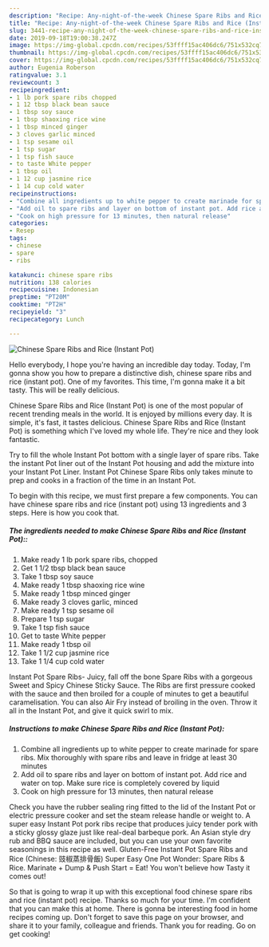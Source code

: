 ```yaml
---
description: "Recipe: Any-night-of-the-week Chinese Spare Ribs and Rice (Instant Pot)"
title: "Recipe: Any-night-of-the-week Chinese Spare Ribs and Rice (Instant Pot)"
slug: 3441-recipe-any-night-of-the-week-chinese-spare-ribs-and-rice-instant-pot
date: 2019-09-18T19:00:38.247Z
image: https://img-global.cpcdn.com/recipes/53ffff15ac406dc6/751x532cq70/chinese-spare-ribs-and-rice-instant-pot-recipe-main-photo.jpg
thumbnail: https://img-global.cpcdn.com/recipes/53ffff15ac406dc6/751x532cq70/chinese-spare-ribs-and-rice-instant-pot-recipe-main-photo.jpg
cover: https://img-global.cpcdn.com/recipes/53ffff15ac406dc6/751x532cq70/chinese-spare-ribs-and-rice-instant-pot-recipe-main-photo.jpg
author: Eugenia Roberson
ratingvalue: 3.1
reviewcount: 3
recipeingredient:
- 1 lb pork spare ribs chopped
- 1 12 tbsp black bean sauce
- 1 tbsp soy sauce
- 1 tbsp shaoxing rice wine
- 1 tbsp minced ginger
- 3 cloves garlic minced
- 1 tsp sesame oil
- 1 tsp sugar
- 1 tsp fish sauce
- to taste White pepper
- 1 tbsp oil
- 1 12 cup jasmine rice
- 1 14 cup cold water
recipeinstructions:
- "Combine all ingredients up to white pepper to create marinade for spare ribs. Mix thoroughly with spare ribs and leave in fridge at least 30 minutes"
- "Add oil to spare ribs and layer on bottom of instant pot. Add rice and water on top. Make sure rice is completely covered by liquid"
- "Cook on high pressure for 13 minutes, then natural release"
categories:
- Resep
tags:
- chinese
- spare
- ribs

katakunci: chinese spare ribs
nutrition: 138 calories
recipecuisine: Indonesian
preptime: "PT20M"
cooktime: "PT2H"
recipeyield: "3"
recipecategory: Lunch

---
```



![Chinese Spare Ribs and Rice (Instant Pot)](https://img-global.cpcdn.com/recipes/53ffff15ac406dc6/751x532cq70/chinese-spare-ribs-and-rice-instant-pot-recipe-main-photo.jpg)

Hello everybody, I hope you're having an incredible day today. Today, I'm gonna show you how to prepare a distinctive dish, chinese spare ribs and rice (instant pot). One of my favorites. This time, I'm gonna make it a bit tasty. This will be really delicious.

Chinese Spare Ribs and Rice (Instant Pot) is one of the most popular of recent trending meals in the world. It is enjoyed by millions every day. It is simple, it's fast, it tastes delicious. Chinese Spare Ribs and Rice (Instant Pot) is something which I've loved my whole life. They're nice and they look fantastic.

Try to fill the whole Instant Pot bottom with a single layer of spare ribs. Take the instant Pot liner out of the Instant Pot housing and add the mixture into your Instant Pot Liner. Instant Pot Chinese Spare Ribs only takes minute to prep and cooks in a fraction of the time in an Instant Pot.


To begin with this recipe, we must first prepare a few components. You can have chinese spare ribs and rice (instant pot) using 13 ingredients and 3 steps. Here is how you cook that.

##### The ingredients needed to make Chinese Spare Ribs and Rice (Instant Pot)::

1. Make ready 1 lb pork spare ribs, chopped
1. Get 1 1/2 tbsp black bean sauce
1. Take 1 tbsp soy sauce
1. Make ready 1 tbsp shaoxing rice wine
1. Make ready 1 tbsp minced ginger
1. Make ready 3 cloves garlic, minced
1. Make ready 1 tsp sesame oil
1. Prepare 1 tsp sugar
1. Take 1 tsp fish sauce
1. Get to taste White pepper
1. Make ready 1 tbsp oil
1. Take 1 1/2 cup jasmine rice
1. Take 1 1/4 cup cold water


Instant Pot Spare Ribs- Juicy, fall off the bone Spare Ribs with a gorgeous Sweet and Spicy Chinese Sticky Sauce. The Ribs are first pressure cooked with the sauce and then broiled for a couple of minutes to get a beautiful caramelisation. You can also Air Fry instead of broiling in the oven. Throw it all in the Instant Pot, and give it quick swirl to mix. 

##### Instructions to make Chinese Spare Ribs and Rice (Instant Pot):

1. Combine all ingredients up to white pepper to create marinade for spare ribs. Mix thoroughly with spare ribs and leave in fridge at least 30 minutes
1. Add oil to spare ribs and layer on bottom of instant pot. Add rice and water on top. Make sure rice is completely covered by liquid
1. Cook on high pressure for 13 minutes, then natural release


Check you have the rubber sealing ring fitted to the lid of the Instant Pot or electric pressure cooker and set the steam release handle or weight to. A super easy Instant Pot pork ribs recipe that produces juicy tender pork with a sticky glossy glaze just like real-deal barbeque pork. An Asian style dry rub and BBQ sauce are included, but you can use your own favorite seasonings in this recipe as well. Gluten-Free Instant Pot Spare Ribs and Rice (Chinese: 豉椒蒸排骨飯) Super Easy One Pot Wonder: Spare Ribs &amp; Rice. Marinate + Dump &amp; Push Start = Eat! You won&#39;t believe how Tasty it comes out! 

So that is going to wrap it up with this exceptional food chinese spare ribs and rice (instant pot) recipe. Thanks so much for your time. I'm confident that you can make this at home. There is gonna be interesting food in home recipes coming up. Don't forget to save this page on your browser, and share it to your family, colleague and friends. Thank you for reading. Go on get cooking!
